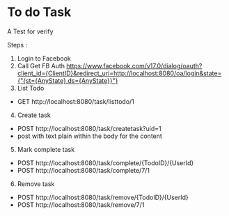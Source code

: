 # To do Task
A Test for verify

Steps :
1. Login to Facebook
2. Call Get FB Auth https://www.facebook.com/v17.0/dialog/oauth?client_id={ClientID}&redirect_uri=http://localhost:8080/oa/login&state={"{st={AnyState},ds={AnyState}}"}
3. List Todo 
- GET http://localhost:8080/task/listtodo/1
4. Create task
- POST http://localhost:8080/task/createtask?uid=1
- post with text plain within the body for the content
5. Mark complete task
- POST http://localhost:8080/task/complete/{TodoID}/{UserId}
- POST http://localhost:8080/task/complete/7/1
6. Remove task
- POST http://localhost:8080/task/remove/{TodoID}/{UserId}
- POST http://localhost:8080/task/remove/7/1
  
